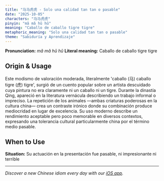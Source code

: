 ```yaml
---
title: "马马虎虎 - Solo una calidad tan tan o pasable"
date: "2025-10-05"
characters: "马马虎虎"
pinyin: "mǎ mǎ hǔ hǔ"
meaning: "Caballo de caballo tigre tigre"
metaphoric_meaning: "Solo una calidad tan tan o pasable"
theme: "Sabiduría y Aprendizaje"
---
```


**Pronunciation:** *mǎ mǎ hǔ hǔ*
**Literal meaning:** Caballo de caballo tigre tigre

## Origin & Usage

Este modismo de valoración moderada, literalmente 'caballo (马) caballo tigre (虎) tigre', surgió de un cuento popular sobre un artista descuidado cuya pintura no era claramente ni un caballo ni un tigre. Durante la dinastía Qing, apareció en la literatura vernácula describiendo un trabajo informal o impreciso. La repetición de los animales —ambas criaturas poderosas en la cultura china— crea un contraste irónico donde su combinación produce mediocridad en lugar de excelencia. Su uso moderno describe un rendimiento aceptable pero poco memorable en diversos contextos, expresando una tolerancia cultural particularmente china por el término medio pasable.

## When to Use

**Situation:** Su actuación en la presentación fue pasable, ni impresionante ni terrible

---

*Discover a new Chinese idiom every day with our [iOS app](https://apps.apple.com/us/app/daily-chinese-idioms/id6740611324).*
